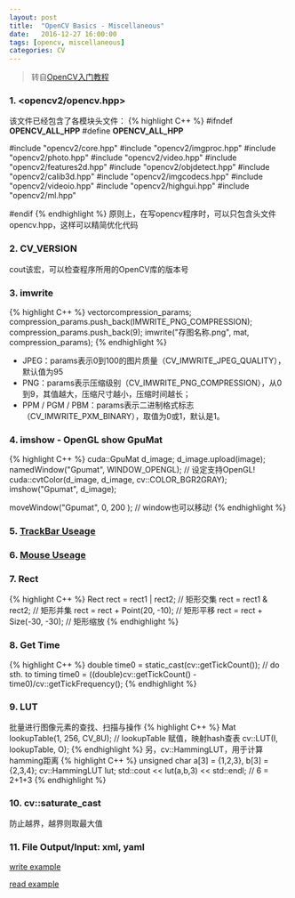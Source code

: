 ```yaml
---
layout: post
title:  "OpenCV Basics - Miscellaneous"
date:   2016-12-27 16:00:00
tags: [opencv, miscellaneous]
categories: CV
---
```


> 转自[OpenCV入门教程](http://blog.csdn.net/zhmxy555/article/category/1923021)

### 1. <opencv2/opencv.hpp>
该文件已经包含了各模块头文件：
{% highlight C++ %}
#ifndef __OPENCV_ALL_HPP__
#define __OPENCV_ALL_HPP__

#include "opencv2/core.hpp"
#include "opencv2/imgproc.hpp"
#include "opencv2/photo.hpp"
#include "opencv2/video.hpp"
#include "opencv2/features2d.hpp"
#include "opencv2/objdetect.hpp"
#include "opencv2/calib3d.hpp"
#include "opencv2/imgcodecs.hpp"
#include "opencv2/videoio.hpp"
#include "opencv2/highgui.hpp"
#include "opencv2/ml.hpp"

#endif
{% endhighlight %}
原则上，在写opencv程序时，可以只包含头文件opencv.hpp，这样可以精简优化代码

### 2. CV_VERSION
cout该宏，可以检查程序所用的OpenCV库的版本号

### 3. imwrite
{% highlight C++ %}
vector<int>compression_params;
compression_params.push_back(IMWRITE_PNG_COMPRESSION);
compression_params.push_back(9);
imwrite("存图名称.png", mat, compression_params);
{% endhighlight %}
* JPEG：params表示0到100的图片质量（CV_IMWRITE_JPEG_QUALITY），默认值为95
* PNG：params表示压缩级别（CV_IMWRITE_PNG_COMPRESSION），从0到9，其值越大，压缩尺寸越小，压缩时间越长；
* PPM / PGM / PBM：params表示二进制格式标志（CV_IMWRITE_PXM_BINARY），取值为0或1，默认是1。

### 4. imshow - OpenGL show GpuMat
{% highlight C++ %}
cuda::GpuMat d_image;
d_image.upload(image);
namedWindow("Gpumat", WINDOW_OPENGL);  // 设定支持OpenGL!
cuda::cvtColor(d_image, d_image, cv::COLOR_BGR2GRAY);
imshow("Gpumat", d_image);

moveWindow("Gpumat", 0, 200 );  // window也可以移动!
{% endhighlight %}

### 5. [TrackBar Useage](https://github.com/wykvictor/OpenCV3-Intro-Example/blob/master/chapter3/17_CreateTrackbar/17_CreateTrackbar.cpp#L97)

### 6. [Mouse Useage](https://github.com/wykvictor/OpenCV3-Intro-Example/blob/master/chapter3/18_UseMouse/18_UseMouse.cpp#L58)

### 7. Rect
{% highlight C++ %}
Rect rect = rect1 | rect2;  // 矩形交集
rect = rect1 & rect2;  // 矩形并集
rect = rect + Point(20, -10);  // 矩形平移
rect = rect + Size(-30, -30);  // 矩形缩放
{% endhighlight %}

### 8. Get Time
{% highlight C++ %}
double time0 = static_cast<double>(cv::getTickCount());
// do sth. to timing
time0 = ((double)cv::getTickCount() - time0)/cv::getTickFrequency();
{% endhighlight %}

### 9. LUT
批量进行图像元素的查找、扫描与操作
{% highlight C++ %}
Mat lookupTable(1, 256, CV_8U);
// lookupTable 赋值，映射hash查表
cv::LUT(I, lookupTable, O);
{% endhighlight %}
另，cv::HammingLUT，用于计算hamming距离
{% highlight C++ %}
unsigned char a[3] = {1,2,3}, b[3] = {2,3,4};
cv::HammingLUT lut;
std::cout << lut(a,b,3) << std::endl;  // 6 = 2+1+3
{% endhighlight %}

### 10. cv::saturate_cast<uchar>
防止越界，越界则取最大值

### 11. File Output/Input: xml, yaml
[write example](https://github.com/wykvictor/OpenCV3-Intro-Example/blob/master/chapter5/29_Write_XML_and_YAML_File/29_Write_XML_and_YAML_File.cpp)

[read example](https://github.com/wykvictor/OpenCV3-Intro-Example/blob/master/chapter5/30_Read_XML_and_YAML_File/30_Read_XML_and_YAML_File.cpp)
